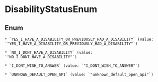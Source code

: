 
# DisabilityStatusEnum

## Enum


    * `YES_I_HAVE_A_DISABILITY_OR_PREVIOUSLY_HAD_A_DISABILITY` (value: `"YES_I_HAVE_A_DISABILITY_OR_PREVIOUSLY_HAD_A_DISABILITY"`)

    * `NO_I_DONT_HAVE_A_DISABILITY` (value: `"NO_I_DONT_HAVE_A_DISABILITY"`)

    * `I_DONT_WISH_TO_ANSWER` (value: `"I_DONT_WISH_TO_ANSWER"`)

    * `UNKNOWN_DEFAULT_OPEN_API` (value: `"unknown_default_open_api"`)



